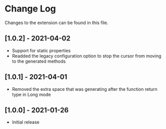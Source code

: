 # Change Log
Changes to the extension can be found in this file.

## [1.0.2] - 2021-04-02

- Support for static properties
- Readded the legacy configuration option to stop the cursor from moving to the generated methods

## [1.0.1] - 2021-04-01
- Removed the extra space that was generating after the function return type in Long mode

## [1.0.0] - 2021-01-26
- Initial release